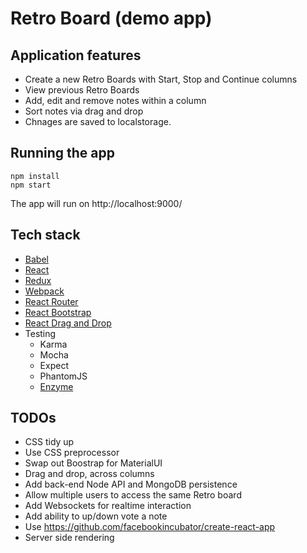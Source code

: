 # Retro Board (demo app)

## Application features

- Create a new Retro Boards with Start, Stop and Continue columns
- View previous Retro Boards
- Add, edit and remove notes within a column 
- Sort notes via drag and drop
- Chnages are saved to localstorage.

## Running the app

```
npm install
npm start
```

The app will run on http://localhost:9000/

## Tech stack

- [Babel](https://babeljs.io/)
- [React](https://facebook.github.io/react/)
- [Redux](http://redux.js.org/)
- [Webpack](https://webpack.github.io/)
- [React Router](https://github.com/ReactTraining/react-router)
- [React Bootstrap](https://react-bootstrap.github.io/)
- [React Drag and Drop](https://gaearon.github.io/react-dnd/)
- Testing
    - Karma
    - Mocha
    - Expect
    - PhantomJS
    - [Enzyme](https://github.com/airbnb/enzyme)

## TODOs

- CSS tidy up
- Use CSS preprocessor
- Swap out Boostrap for MaterialUI
- Drag and drop, across columns
- Add back-end Node API and MongoDB persistence
- Allow multiple users to access the same Retro board
- Add Websockets for realtime interaction
- Add ability to up/down vote a note
- Use https://github.com/facebookincubator/create-react-app
- Server side rendering
